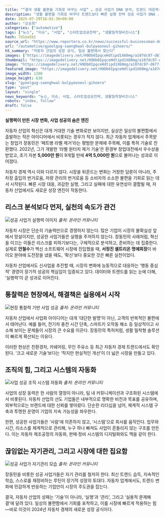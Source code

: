 ```yaml
---
title: "“결국 생활 불편을 기회로 바꾸는 사업” … 성공 사업가 DNA 분석, 트렌드 대응력·실행력이 장기 성공 비결"
description: "생활 불편을 기회로 바꾸다 트렌드보다 빠른 실행 전략 성공 사업가 DNA ..."
date: 2025-07-29T16:01:30+09:00
author: "오승희"
categories: ["automotive"]
tags: ["뉴스", "이슈", "사업", "스타트업성공전략", "생활밀착형비즈니스"]
hash: 7d1ea5b1
source_url: "https://www.reportera.co.kr/news/successful-businessman-dna-analysis/"
url: "/automotive/gyeolgug-saenghwal-bulpyeoneul-gihoero/"
h5_summary: "자동차 산업의 성장 공식, 일상 불편에서 찾는다"
images: ["https://imagedelivery.net/H9Db0IpqceHdtipd1X60mg/a107dc97-d677-449a-b9e5-a0273ab88700/public", "https://imagedelivery.net/H9Db0IpqceHdtipd1X60mg/b16715ad-9187-4f0f-a468-80a7a7ab0a00/public", "https://imagedelivery.net/H9Db0IpqceHdtipd1X60mg/2c126c3e-033d-4f19-05ce-a0103ad22b00/public", "https://imagedelivery.net/H9Db0IpqceHdtipd1X60mg/3b5bb964-a55e-4eec-8a3e-306c0a4a3800/public", "https://imagedelivery.net/H9Db0IpqceHdtipd1X60mg/48287e06-8ee7-4e3f-bdd0-6c251c069600/public"]
thumbnail: "https://imagedelivery.net/H9Db0IpqceHdtipd1X60mg/a107dc97-d677-449a-b9e5-a0273ab88700/public"
image: "https://imagedelivery.net/H9Db0IpqceHdtipd1X60mg/a107dc97-d677-449a-b9e5-a0273ab88700/public"
featured_image: "https://imagedelivery.net/H9Db0IpqceHdtipd1X60mg/a107dc97-d677-449a-b9e5-a0273ab88700/public"
image_width: 1200
image_height: 630
slug: "gyeolgug-saenghwal-bulpyeoneul-gihoero"
type: "post"
layout: "single"
news_keywords: "뉴스, 이슈, 사업, 스타트업성공전략, 생활밀착형비즈니스"
robots: "index, follow"
draft: false
---
```


**실행력이 만든 시장 변화, 사업 성공의 숨은 엔진**

자동차 산업의 혁신은 대개 거대한 기술 변화로만 보이지만, 실상은 일상의 불편함에서 출발하는 작은 아이디어에서 비롯되는 경우가 적지 않다. 최근 자동차 업계에서 주목받는 창업가 장동민은 ‘페트병 라벨 제거’라는 평범한 문제에 주목해, 이를 특허 기술로 전환했다. 2022년, 그가 개발한 ‘라벨 원터치 제거 기술’은 환경부 창업대전에서 우수상을 받았고, 초기 자본 **5,000만 원**이 9개월 만에 **4억 5,000만 원**으로 불어나는 성과로 이어졌다.

자동차 경제 역시 이와 다르지 않다. 시장을 뒤흔드는 변화는 거창한 담론이 아니라, 주차장 출입의 번거로움, 차량 관리의 번거로움 등 소비자의 소소한 불편을 기회로 읽는 데서 시작된다. 빠른 시장 대응, 과감한 실행, 그리고 실패에 대한 유연성이 결합될 때, 자동차 산업에서도 새로운 성장 엔진이 작동한다.

## 리스크 분석보다 먼저, 실천의 속도가 관건

![성공 사업가 실행력 이미지](https://imagedelivery.net/H9Db0IpqceHdtipd1X60mg/3b5bb964-a55e-4eec-8a3e-306c0a4a3800/public)
*출처: 온라인 커뮤니티*


자동차 시장은 단순히 기술력만으로 경쟁하지 않는다. 많은 기업이 시장의 불확실성 앞에서 망설이지만, 성공한 사업가들은 실행을 주저하지 않는다. 장동민의 사례처럼, 혁신을 이끄는 이들은 리스크를 피하기보다는, 구체적으로 분석하고, 준비하는 데 집중한다. 실제로 **안철수**가 백신 소프트웨어 시장에 진입했을 때, **서정진 셀트리온 명예회장**이 바이오 분야에 도전장을 냈을 때도, ‘확신’보다 중요한 것은 빠른 실천이었다.

자동차 산업에서도 신사업을 추진할 때, 시장의 변화에 능동적으로 대응하는 ‘행동 중심적’ 경영이 장기적 성공의 핵심임이 입증되고 있다. 데이터와 트렌드를 읽는 눈에 더해, ‘실행력’이 곧 성과로 이어진다.

## 통찰력은 현장에서, 해결책은 실용에서 시작

![현장 통찰력 기반 사업 성공](https://imagedelivery.net/H9Db0IpqceHdtipd1X60mg/2c126c3e-033d-4f19-05ce-a0103ad22b00/public)
*출처: 온라인 커뮤니티*


자동차 산업에서 사업화 아이디어는 대개 ‘대단한 발명’이 아닌, 고객의 반복적인 불편에서 태어난다. 예를 들어, 전기차 충전 시간 단축, 스마트키 오작동 해소 등 일상적이고 사소해 보이는 문제들이 시장의 큰 수요를 이끈다. 장동민의 특허처럼, 생활 밀착형 솔루션이 빠르게 확산되는 이유다.

이러한 현상은 친환경차, 카쉐어링, 무인 주유소 등 최근 자동차 경제 트렌드에서도 확인된다. ‘크고 새로운 기술’보다는 ‘작지만 현실적인 개선’이 더 넓은 시장을 만들고 있다.

## 조직의 힘, 그리고 시스템의 자동화

![사업 성공 조직 시스템 자동화](https://imagedelivery.net/H9Db0IpqceHdtipd1X60mg/b16715ad-9187-4f0f-a468-80a7a7ab0a00/public)
*출처: 온라인 커뮤니티*


사업의 성장 동력은 한 사람의 열정이 아니라, 팀 내 커뮤니케이션과 구조화된 시스템에서 비롯된다. 자동차 산업의 선도 기업들은 내부적으로 명확한 비전과 목표를 공유하며, 외부적으로는 브랜드에 대한 신뢰를 쌓아왔다. 단순한 리더십을 넘어, 체계적 시스템 구축과 투명한 운영이 기업의 지속 가능성을 좌우한다.

한편, 성공한 사업가들은 ‘사람’에 의존하지 않고, ‘시스템’으로 회사를 움직인다. 업무와 시간, 리소스를 체계적으로 관리해, 누구 하나 빠져도 사업이 흔들리지 않는 구조를 만든다. 이는 자동차 제조공정의 자동화, 판매·정비 시스템의 디지털화와도 맥을 같이 한다.

## 끊임없는 자기관리, 그리고 시장에 대한 집요함

![성공 사업가 자기관리 모습](https://imagedelivery.net/H9Db0IpqceHdtipd1X60mg/48287e06-8ee7-4e3f-bdd0-6c251c069600/public)
*출처: 온라인 커뮤니티*


장동민을 비롯한 성공 사업가들은 자기 관리를 철저히 한다. 최신 트렌드 습득, 지속적인 학습, 스스로를 재정비하는 루틴이 장기적 성장의 토대다. 자동차 업계에서도, 트렌드 변화에 민감하게 반응하는 기업만이 시장의 주도권을 잡는다.

결국, 자동차 산업의 성패는 ‘기술’이 아니라, ‘실행’과 ‘관리’, 그리고 ‘실용적 문제해결’에 달려 있다. 일상의 불편함에서 기회를 포착하고, 이를 시장에 빠르게 적용하는 힘―바로 이것이 2024년 자동차 경제의 새로운 성장 공식이다.
